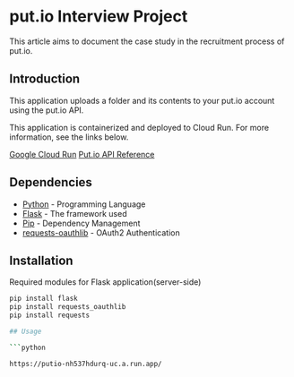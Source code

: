 # put.io Interview Project

This article aims to document the case study in the recruitment process of put.io.

## Introduction
This application uploads a folder and its contents to your put.io account using the put.io API.

This application is containerized and deployed to Cloud Run. For more information, see the links below. 

[Google Cloud Run](https://cloud.google.com/sdk/gcloud/reference/run/deploy)
[Put.io API Reference](https://api.put.io)

## Dependencies

* [Python](https://www.python.org/) - Programming Language
* [Flask](https://flask.palletsprojects.com/) - The framework used
* [Pip](https://pypi.org/project/pip/) - Dependency Management
* [requests-oauthlib](https://pypi.org/project/requests-oauthlib/) - OAuth2 Authentication

## Installation
Required modules for Flask application(server-side)
```bash
pip install flask
pip install requests_oauthlib
pip install requests

## Usage

```python

https://putio-nh537hdurq-uc.a.run.app/

